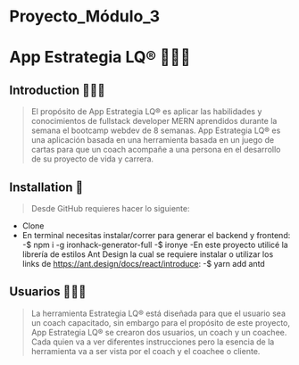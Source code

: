 # Proyecto_Módulo_3
# App Estrategia LQ® 👩🏻‍🏫

## Introduction 👩🏻‍💻

> El propósito de App Estrategia LQ® es aplicar las habilidades y conocimientos de fullstack developer MERN aprendidos durante la semana el bootcamp webdev de 8 semanas.
App Estrategia LQ® es una aplicación basada en una herramienta basada en un juego de cartas para que un coach acompañe a una persona en el desarrollo de su proyecto de vida y carrera.

## Installation 💾
> Desde GitHub requieres hacer lo siguiente:
- Clone
- En terminal necesitas instalar/correr para generar el backend y frontend:
-$ npm i -g ironhack-generator-full
-$ ironye
-En este proyecto utilicé la librería de estilos Ant Design la cual se requiere instalar o utilizar los links de https://ant.design/docs/react/introduce:
-$ yarn add antd

## Usuarios 👩🏻‍⚕️
> La herramienta Estrategia LQ® está diseñada para que el usuario sea un coach capacitado, sin embargo para el propósito de este proyecto, App Estrategia LQ® se crearon dos usuarios, un coach y un coachee. Cada quien va a ver diferentes instrucciones pero la esencia de la herramienta va a ser vista por el coach y el coachee o cliente.